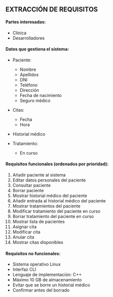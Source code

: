 ## EXTRACCIÓN DE REQUISITOS
#### Partes interesadas:

  - Clínica
  - Desarrolladores
  
#### Datos que gestiona el sistema:
  - Paciente:
    * Nombre
    * Apellidos
    * DNI
    * Teléfono
    * Dirección
    * Fecha de nacimiento
    * Seguro médico
    
   - Citas:
     * Fecha
     * Hora
     
   - Historial médico
   - Tratamiento:
     * En curso

#### Requisitos funcionales (ordenados por prioridad):
 1. Añadir paciente al sistema
 2. Editar datos personales del paciente 
 3. Consultar paciente
 4. Borrar paciente
 5. Mostrar historial médico del paciente
 6. Añadir entrada al historial médico del paciente
 7. Mostrar tratamientos del paciente
 8. Modificar tratamiento del paciente en curso
 9. Borrar tratamiento del paciente en curso 
 10. Mostrar lista de pacientes
 11. Asignar cita
 12. Modificar cita
 13. Anular cita
 14. Mostrar citas disponibles
 
 #### Requisitos no funcionales:
- Sistema operativo Linux
- Interfaz CLI
- Lenguaje de implementación: C++
- Máximo 10 GB de almacenamiento
- Evitar que se borre un historial médico
- Confirmar antes del borrado
